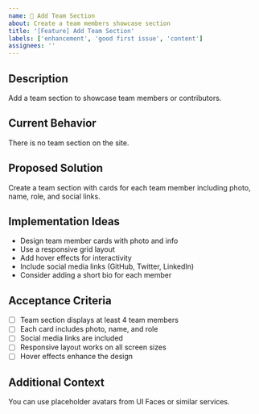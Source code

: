 ```yaml
---
name: 👥 Add Team Section
about: Create a team members showcase section
title: '[Feature] Add Team Section'
labels: ['enhancement', 'good first issue', 'content']
assignees: ''
---
```


## Description
Add a team section to showcase team members or contributors.

## Current Behavior
There is no team section on the site.

## Proposed Solution
Create a team section with cards for each team member including photo, name, role, and social links.

## Implementation Ideas
- Design team member cards with photo and info
- Use a responsive grid layout
- Add hover effects for interactivity
- Include social media links (GitHub, Twitter, LinkedIn)
- Consider adding a short bio for each member

## Acceptance Criteria
- [ ] Team section displays at least 4 team members
- [ ] Each card includes photo, name, and role
- [ ] Social media links are included
- [ ] Responsive layout works on all screen sizes
- [ ] Hover effects enhance the design

## Additional Context
You can use placeholder avatars from UI Faces or similar services.
